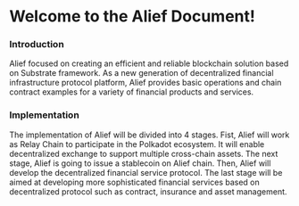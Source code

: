 

# Welcome to the Alief Document!

### Introduction

Alief focused on creating an efficient and reliable blockchain solution based on Substrate framework. As a new generation of decentralized financial infrastructure protocol platform, Alief provides basic operations and chain contract examples for a variety of financial products and services.

### Implementation

The implementation of Alief will be divided into 4 stages. Fist, Alief will work as Relay Chain to participate in the Polkadot ecosystem. It will enable decentralized exchange to support multiple cross-chain assets. The next stage, Alief is going to issue a stablecoin on Alief chain. Then, Alief will develop the decentralized financial service protocol. The last stage will be aimed at developing more sophisticated financial services based on decentralized protocol such as contract, insurance and asset management. 